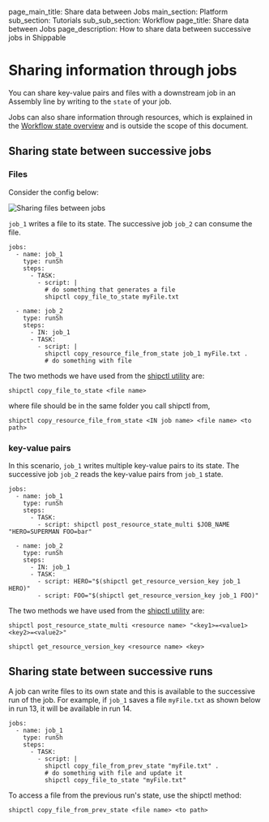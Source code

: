 page_main_title: Share data between Jobs
main_section: Platform
sub_section: Tutorials
sub_sub_section: Workflow
page_title: Share data between Jobs
page_description: How to share data between successive jobs in Shippable

# Sharing information through jobs

You can share key-value pairs and files with a downstream job in an Assembly line by writing to the `state` of your job.

Jobs can also share information through resources, which is explained in the [Workflow state overview](/platform/workflow/state/overview/) and is outside the scope of this document.


## Sharing state between successive jobs

### Files

Consider the config below:

<img src="/images/platform/tutorial/workflow/share-files-between-jobs.png" alt="Sharing files between jobs">

`job_1` writes a file to its state. The successive job `job_2` can consume the file.

```
jobs:
  - name: job_1
    type: runSh
    steps:
      - TASK:
        - script: |
          # do something that generates a file
          shipctl copy_file_to_state myFile.txt

  - name: job_2
    type: runSh
    steps:
      - IN: job_1
      - TASK:
        - script: |
          shipctl copy_resource_file_from_state job_1 myFile.txt .
          # do something with file

```

The two methods we have used from the [shipctl utility](/platform/tutorial/workflow/using-shipctl/) are:

```
shipctl copy_file_to_state <file name>
```
where file should be in the same folder you call shipctl from,

```
shipctl copy_resource_file_from_state <IN job name> <file name> <to path>
```

### key-value pairs

In this scenario, `job_1` writes multiple key-value pairs to its state. The successive job `job_2` reads the key-value pairs
from `job_1` state.

```
jobs:
  - name: job_1
    type: runSh
    steps:
      - TASK:
        - script: shipctl post_resource_state_multi $JOB_NAME "HERO=SUPERMAN FOO=bar"

  - name: job_2
    type: runSh
    steps:
      - IN: job_1
      - TASK:
        - script: HERO="$(shipctl get_resource_version_key job_1 HERO)"
        - script: FOO="$(shipctl get_resource_version_key job_1 FOO)"
```

The two methods we have used from the [shipctl utility](/platform/tutorial/workflow/using-shipctl/) are:

```
shipctl post_resource_state_multi <resource name> "<key1>=<value1> <key2>=<value2>"
```

```
shipctl get_resource_version_key <resource name> <key>
```

## Sharing state between successive runs

A job can write files to its own state and this is available to the successive run of the job. For example, if `job_1` saves a file `myFile.txt` as shown below in run 13, it will be available in run 14.

```
jobs:
  - name: job_1
    type: runSh
    steps:
      - TASK:
        - script: |
          shipctl copy_file_from_prev_state "myFile.txt" .
          # do something with file and update it
          shipctl copy_file_to_state "myFile.txt"

```

To access a file from the previous run's state, use the shipctl method:

```
shipctl copy_file_from_prev_state <file name> <to path>
```
